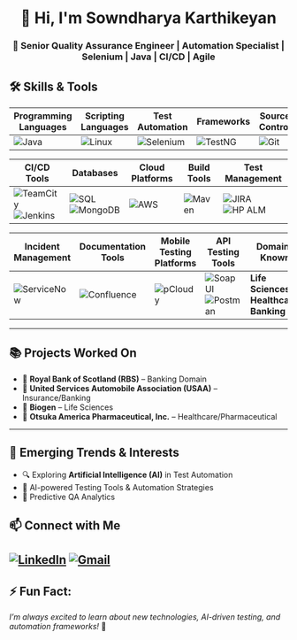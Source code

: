 <h1 align="center">👋 Hi, I'm Sowndharya Karthikeyan</h1>

<h3 align="center">🚀 Senior Quality Assurance Engineer | Automation Specialist | Selenium | Java | CI/CD | Agile</h3>

## 🛠️ Skills & Tools

| **Programming Languages** | **Scripting Languages** | **Test Automation** | **Frameworks** | **Source Control** |
|---------------------------|-------------------------|---------------------|----------------|--------------------|
| ![Java](https://img.shields.io/badge/Java-ED8B00?style=for-the-badge&logo=openjdk&logoColor=white) | ![Linux](https://img.shields.io/badge/Linux%20Commands-000000?style=for-the-badge&logo=linux&logoColor=white) | ![Selenium](https://img.shields.io/badge/Selenium-43B02A?style=for-the-badge&logo=selenium&logoColor=white) | ![TestNG](https://img.shields.io/badge/TestNG-FF6F00?style=for-the-badge&logo=testing&logoColor=white) | ![Git](https://img.shields.io/badge/Git-F05032?style=for-the-badge&logo=git&logoColor=white) |

| **CI/CD Tools** | **Databases** | **Cloud Platforms** | **Build Tools** | **Test Management** |
|-----------------|---------------|---------------------|-----------------|---------------------|
| ![TeamCity](https://img.shields.io/badge/TeamCity-000000?style=for-the-badge&logo=teamcity&logoColor=white) ![Jenkins](https://img.shields.io/badge/Jenkins-D24939?style=for-the-badge&logo=jenkins&logoColor=white) | ![SQL](https://img.shields.io/badge/SQL-4479A1?style=for-the-badge&logo=postgresql&logoColor=white) ![MongoDB](https://img.shields.io/badge/MongoDB-47A248?style=for-the-badge&logo=mongodb&logoColor=white) | ![AWS](https://img.shields.io/badge/AWS-232F3E?style=for-the-badge&logo=amazon-aws&logoColor=white) | ![Maven](https://img.shields.io/badge/Maven-C71A36?style=for-the-badge&logo=apachemaven&logoColor=white) | ![JIRA](https://img.shields.io/badge/JIRA-0052CC?style=for-the-badge&logo=jira&logoColor=white) ![HP ALM](https://img.shields.io/badge/HP_ALM-003366?style=for-the-badge&logoColor=white) |

| **Incident Management** | **Documentation Tools** | **Mobile Testing Platforms** | **API Testing Tools** | **Domains Known** |
|-------------------------|-------------------------|-----------------------------|-----------------------|-------------------|
| ![ServiceNow](https://img.shields.io/badge/ServiceNow-00A478?style=for-the-badge&logo=servicenow&logoColor=white) | ![Confluence](https://img.shields.io/badge/Confluence-172B4D?style=for-the-badge&logo=confluence&logoColor=white) | ![pCloudy](https://img.shields.io/badge/PCloudy-0096D6?style=for-the-badge&logoColor=white) | ![SoapUI](https://img.shields.io/badge/SoapUI-6DB33F?style=for-the-badge&logoColor=white) ![Postman](https://img.shields.io/badge/Postman-FF6C37?style=for-the-badge&logo=postman&logoColor=white) | **Life Sciences, Healthcare, Banking** |

---

## 📚 Projects Worked On

- 💼 **Royal Bank of Scotland (RBS)** – Banking Domain  
- 💼 **United Services Automobile Association (USAA)** – Insurance/Banking  
- 💼 **Biogen** – Life Sciences  
- 💼 **Otsuka America Pharmaceutical, Inc.** – Healthcare/Pharmaceutical  

---

## 🚀 Emerging Trends & Interests

- 🔍 Exploring **Artificial Intelligence (AI)** in Test Automation  
- 🤖 AI-powered Testing Tools & Automation Strategies  
- 🔬 Predictive QA Analytics

## 📫 Connect with Me

[![LinkedIn](https://img.shields.io/badge/LinkedIn-0A66C2?style=for-the-badge&logo=linkedin&logoColor=white)](https://www.linkedin.com/in/sowndharya-karthikeyan-81928a1a2/)
[![Gmail](https://img.shields.io/badge/Email-D14836?style=for-the-badge&logo=gmail&logoColor=white)](mailto:sksowndharyakarthikeyan@gmail.com)
---
## ⚡ Fun Fact:
*I’m always excited to learn about new technologies, AI-driven testing, and automation frameworks!* 🚀

